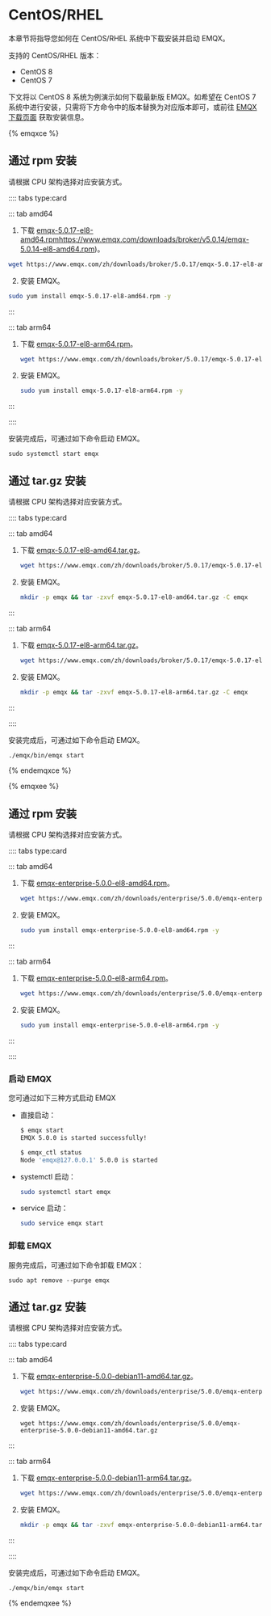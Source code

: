 # CentOS/RHEL

本章节将指导您如何在 CentOS/RHEL 系统中下载安装并启动 EMQX。

支持的 CentOS/RHEL 版本：

- CentOS 8
- CentOS 7

下文将以 CentOS 8 系统为例演示如何下载最新版 EMQX。如希望在 CentOS 7 系统中进行安装，只需将下方命令中的版本替换为对应版本即可，或前往 [EMQX 下载页面](https://www.emqx.com/zh/try?product=enterprise) 获取安装信息。

{% emqxce %}

## 通过 rpm 安装

请根据 CPU 架构选择对应安装方式。

:::: tabs type:card

::: tab amd64

1. 下载 [emqx-5.0.17-el8-amd64.rpm](https://www.emqx.com/zh/downloads/broker/5.0.17/emqx-5.0.17-el8-amd64.rpm)https://www.emqx.com/downloads/broker/v5.0.14/emqx-5.0.14-el8-amd64.rpm)。

```bash
wget https://www.emqx.com/zh/downloads/broker/5.0.17/emqx-5.0.17-el8-amd64.rpm
```

2. 安装 EMQX。

```bash
sudo yum install emqx-5.0.17-el8-amd64.rpm -y
```

:::

::: tab arm64
1. 下载 [emqx-5.0.17-el8-arm64.rpm](https://www.emqx.com/zh/downloads/broker/5.0.17/emqx-5.0.17-el8-arm64.rpm)。

   ```bash
   wget https://www.emqx.com/zh/downloads/broker/5.0.17/emqx-5.0.17-el8-arm64.rpm
   ```

2. 安装 EMQX。
   ```bash
   sudo yum install emqx-5.0.17-el8-arm64.rpm -y
   ```

:::

::::

安装完成后，可通过如下命令启动 EMQX。

  ```shell
  sudo systemctl start emqx
  ```

## 通过 tar.gz 安装

请根据 CPU 架构选择对应安装方式。

:::: tabs type:card

::: tab amd64

1. 下载 [emqx-5.0.17-el8-amd64.tar.gz](https://www.emqx.com/zh/downloads/broker/5.0.17/emqx-5.0.17-el8-amd64.tar.gz)。

   ```bash
   wget https://www.emqx.com/zh/downloads/broker/5.0.17/emqx-5.0.17-el8-amd64.tar.gz
   ```

2. 安装 EMQX。
   ```bash
   mkdir -p emqx && tar -zxvf emqx-5.0.17-el8-amd64.tar.gz -C emqx
   ```

:::

::: tab arm64
1. 下载 [emqx-5.0.17-el8-arm64.tar.gz](https://www.emqx.com/zh/downloads/broker/5.0.17/emqx-5.0.17-el8-arm64.tar.gz)。

   ```bash
   wget https://www.emqx.com/zh/downloads/broker/5.0.17/emqx-5.0.17-el8-arm64.tar.gz
   ```

2. 安装 EMQX。
   ```bash
   mkdir -p emqx && tar -zxvf emqx-5.0.17-el8-arm64.tar.gz -C emqx
   ```

:::

::::

安装完成后，可通过如下命令启动 EMQX。

```bash
./emqx/bin/emqx start
```

{% endemqxce %}

{% emqxee %}

## 通过 rpm 安装

请根据 CPU 架构选择对应安装方式。

:::: tabs type:card

::: tab amd64

1. 下载 [emqx-enterprise-5.0.0-el8-amd64.rpm](https://www.emqx.com/zh/downloads/enterprise/5.0.0/emqx-enterprise-5.0.0-el8-amd64.rpm)。

   ```bash
   wget https://www.emqx.com/zh/downloads/enterprise/5.0.0/emqx-enterprise-5.0.0-el8-amd64.rpm
   ```

2. 安装 EMQX。
   ```bash
   sudo yum install emqx-enterprise-5.0.0-el8-amd64.rpm -y
   ```

:::

::: tab arm64
1. 下载 [emqx-enterprise-5.0.0-el8-arm64.rpm](https://www.emqx.com/zh/downloads/enterprise/5.0.0/emqx-enterprise-5.0.0-el8-arm64.rpm)。

   ```bash
   wget https://www.emqx.com/zh/downloads/enterprise/5.0.0/emqx-enterprise-5.0.0-el8-arm64.rpm
   ```

2. 安装 EMQX。
   ```bash
   sudo yum install emqx-enterprise-5.0.0-el8-arm64.rpm -y
   ```

:::

::::

### 启动 EMQX 

您可通过如下三种方式启动 EMQX <!--TODO @WIVWIV这里的版本我修改了，需要确认下，另外，这些启动方式是只适用于企业版还是开源版？区别是？-->

- 直接启动：

  ```bash
  $ emqx start
  EMQX 5.0.0 is started successfully!

  $ emqx_ctl status
  Node 'emqx@127.0.0.1' 5.0.0 is started
  ```

- systemctl 启动：

  ```bash
  sudo systemctl start emqx
  ```

- service 启动：

  ```bash
  sudo service emqx start
  ```

### 卸载 EMQX

服务完成后，可通过如下命令卸载 EMQX：

  ```shell
  sudo apt remove --purge emqx
  ```

## 通过 tar.gz 安装

请根据 CPU 架构选择对应安装方式。

:::: tabs type:card

::: tab amd64

1. 下载 [emqx-enterprise-5.0.0-debian11-amd64.tar.gz](https://www.emqx.com/zh/downloads/enterprise/5.0.0/emqx-enterprise-5.0.0-debian11-amd64.tar.gz)。

   ```bash
   wget https://www.emqx.com/zh/downloads/enterprise/5.0.0/emqx-enterprise-5.0.0-debian11-amd64.tar.gz
   ```

2. 安装 EMQX。
   ```
   wget https://www.emqx.com/zh/downloads/enterprise/5.0.0/emqx-enterprise-5.0.0-debian11-amd64.tar.gz
   ```

:::

::: tab arm64
1. 下载 [emqx-enterprise-5.0.0-debian11-arm64.tar.gz](https://www.emqx.com/zh/downloads/enterprise/5.0.0/emqx-enterprise-5.0.0-debian11-arm64.tar.gz)。

   ```bash
   wget https://www.emqx.com/zh/downloads/enterprise/5.0.0/emqx-enterprise-5.0.0-debian11-arm64.tar.gz
   ```

2. 安装 EMQX。
   ```bash
   mkdir -p emqx && tar -zxvf emqx-enterprise-5.0.0-debian11-arm64.tar.gz -C emqx
   ```

:::

::::

安装完成后，可通过如下命令启动 EMQX。

```
./emqx/bin/emqx start
```

{% endemqxee %}